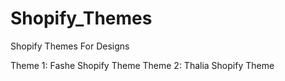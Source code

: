 # Shopify_Themes
Shopify Themes For Designs

Theme 1: Fashe Shopify Theme
Theme 2: Thalia Shopify Theme